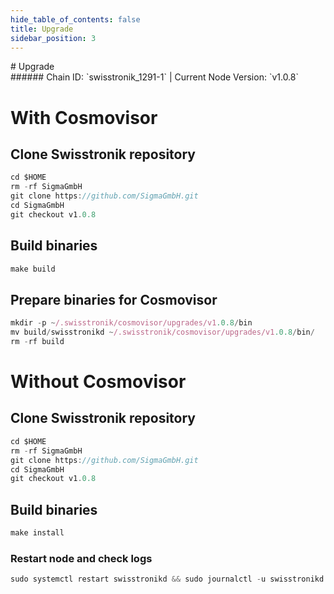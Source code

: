 ```yaml
---
hide_table_of_contents: false
title: Upgrade
sidebar_position: 3
---
```


<div class="h1-with-icon icon-swisstronik">
# Upgrade
</div>
###### Chain ID: `swisstronik_1291-1` | Current Node Version: `v1.0.8`

# With Cosmovisor
## Clone Swisstronik repository
```js
cd $HOME
rm -rf SigmaGmbH
git clone https://github.com/SigmaGmbH.git
cd SigmaGmbH
git checkout v1.0.8
 ```

## Build binaries
```js
make build
 ```

## Prepare binaries for Cosmovisor
```js
mkdir -p ~/.swisstronik/cosmovisor/upgrades/v1.0.8/bin
mv build/swisstronikd ~/.swisstronik/cosmovisor/upgrades/v1.0.8/bin/
rm -rf build
```

# Without Cosmovisor
## Clone Swisstronik repository
```js
cd $HOME
rm -rf SigmaGmbH
git clone https://github.com/SigmaGmbH.git
cd SigmaGmbH
git checkout v1.0.8
 ```

## Build binaries
```js
make install
 ```

### Restart node and check logs
```js
sudo systemctl restart swisstronikd && sudo journalctl -u swisstronikd -f --no-hostname -o cat
```